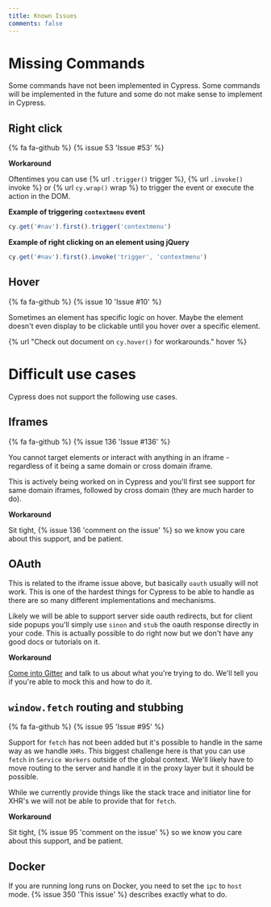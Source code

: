 ```yaml
---
title: Known Issues
comments: false
---
```


# Missing Commands

Some commands have not been implemented in Cypress. Some commands will be implemented in the future and some do not make sense to implement in Cypress.

## Right click

{% fa fa-github %} {% issue 53 'Issue #53' %}

**Workaround**

Oftentimes you can use {% url `.trigger()` trigger %}, {% url `.invoke()` invoke %} or {% url `cy.wrap()` wrap %} to trigger the event or execute the action in the DOM.

**Example of triggering `contextmenu` event**
```javascript
cy.get('#nav').first().trigger('contextmenu')
```

**Example of right clicking on an element using jQuery**
```javascript
cy.get('#nav').first().invoke('trigger', 'contextmenu')
```

## Hover

{% fa fa-github %} {% issue 10 'Issue #10' %}

Sometimes an element has specific logic on hover. Maybe the element doesn't even display to be clickable until you hover over a specific element.

{% url "Check out document on `cy.hover()` for workarounds." hover %}

# Difficult use cases

Cypress does not support the following use cases.

## Iframes

{% fa fa-github %} {% issue 136 'Issue #136' %}

You cannot target elements or interact with anything in an iframe - regardless of it being a same domain or cross domain iframe.

This is actively being worked on in Cypress and you'll first see support for same domain iframes, followed by cross domain (they are much harder to do).

**Workaround**

Sit tight, {% issue 136 'comment on the issue' %} so we know you care about this support, and be patient.

## OAuth

This is related to the iframe issue above, but basically `oauth` usually will not work. This is one of the hardest things for Cypress to be able to handle as there are so many different implementations and mechanisms.

Likely we will be able to support server side oauth redirects, but for client side popups you'll simply use `sinon` and `stub` the oauth response directly in your code. This is actually possible to do right now but we don't have any good docs or tutorials on it.

**Workaround**

[Come into Gitter](https://gitter.im/cypress-io/cypress) and talk to us about what you're trying to do. We'll tell you if you're able to mock this and how to do it.

## `window.fetch` routing and stubbing

{% fa fa-github %} {% issue 95 'Issue #95' %}

Support for `fetch` has not been added but it's possible to handle in the same way as we handle `XHRs`. This biggest challenge here is that you can use `fetch` in `Service Workers` outside of the global context. We'll likely have to move routing to the server and handle it in the proxy layer but it should be possible.

While we currently provide things like the stack trace and initiator line for XHR's we will not be able to provide that for `fetch`.

**Workaround**

Sit tight, {% issue 95 'comment on the issue' %} so we know you care about this support, and be patient.

## Docker

If you are running long runs on Docker, you need to set the `ipc` to `host` mode. {% issue 350 'This issue' %} describes exactly what to do.
